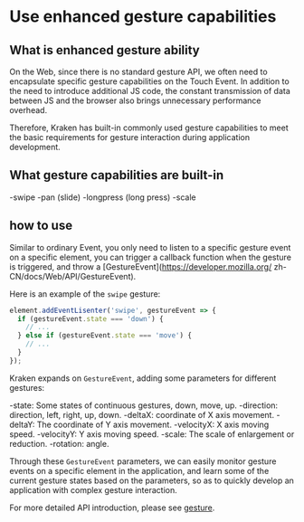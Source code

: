 # Use enhanced gesture capabilities

## What is enhanced gesture ability

On the Web, since there is no standard gesture API, we often need to encapsulate specific gesture capabilities on the Touch Event. In addition to the need to introduce additional JS code, the constant transmission of data between JS and the browser also brings unnecessary performance overhead.

Therefore, Kraken has built-in commonly used gesture capabilities to meet the basic requirements for gesture interaction during application development.

## What gesture capabilities are built-in

-swipe
-pan (slide)
-longpress (long press)
-scale

## how to use

Similar to ordinary Event, you only need to listen to a specific gesture event on a specific element, you can trigger a callback function when the gesture is triggered, and throw a [GestureEvent](https://developer.mozilla.org/ zh-CN/docs/Web/API/GestureEvent).

Here is an example of the `swipe` gesture:

```js
element.addEventLisenter('swipe', gestureEvent => {
  if (gestureEvent.state === 'down') {
    // ...
  } else if (gestureEvent.state === 'move') {
    // ...
  }
});
```

Kraken expands on `GestureEvent`, adding some parameters for different gestures:

-state: Some states of continuous gestures, down, move, up.
-direction: direction, left, right, up, down.
-deltaX: coordinate of X axis movement.
-deltaY: The coordinate of Y axis movement.
-velocityX: X axis moving speed.
-velocityY: Y axis moving speed.
-scale: The scale of enlargement or reduction.
-rotation: angle.

Through these `GestureEvent` parameters, we can easily monitor gesture events on a specific element in the application, and learn some of the current gesture states based on the parameters, so as to quickly develop an application with complex gesture interaction.

For more detailed API introduction, please see [gesture](/api/enhancement/gesture).
